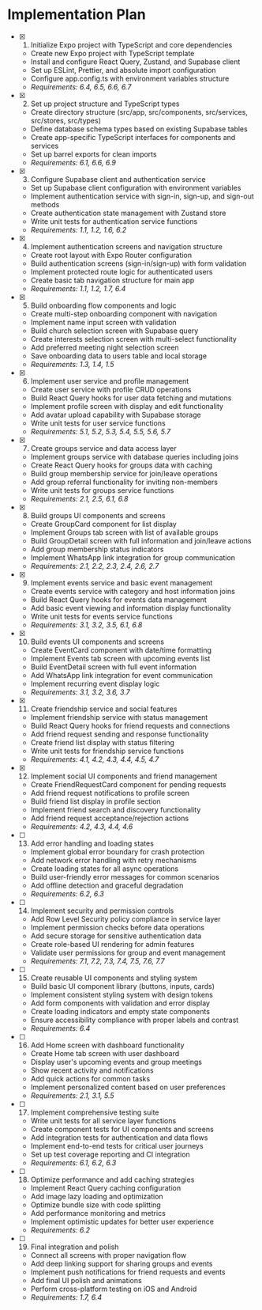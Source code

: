 # Implementation Plan

- [x] 1. Initialize Expo project with TypeScript and core dependencies
  - Create new Expo project with TypeScript template
  - Install and configure React Query, Zustand, and Supabase client
  - Set up ESLint, Prettier, and absolute import configuration
  - Configure app.config.ts with environment variables structure
  - _Requirements: 6.4, 6.5, 6.6, 6.7_

- [x] 2. Set up project structure and TypeScript types
  - Create directory structure (src/app, src/components, src/services, src/stores, src/types)
  - Define database schema types based on existing Supabase tables
  - Create app-specific TypeScript interfaces for components and services
  - Set up barrel exports for clean imports
  - _Requirements: 6.1, 6.6, 6.9_

- [x] 3. Configure Supabase client and authentication service
  - Set up Supabase client configuration with environment variables
  - Implement authentication service with sign-in, sign-up, and sign-out methods
  - Create authentication state management with Zustand store
  - Write unit tests for authentication service functions
  - _Requirements: 1.1, 1.2, 1.6, 6.2_

- [x] 4. Implement authentication screens and navigation structure
  - Create root layout with Expo Router configuration
  - Build authentication screens (sign-in/sign-up) with form validation
  - Implement protected route logic for authenticated users
  - Create basic tab navigation structure for main app
  - _Requirements: 1.1, 1.2, 1.7, 6.4_

- [x] 5. Build onboarding flow components and logic
  - Create multi-step onboarding component with navigation
  - Implement name input screen with validation
  - Build church selection screen with Supabase query
  - Create interests selection screen with multi-select functionality
  - Add preferred meeting night selection screen
  - Save onboarding data to users table and local storage
  - _Requirements: 1.3, 1.4, 1.5_

- [x] 6. Implement user service and profile management
  - Create user service with profile CRUD operations
  - Build React Query hooks for user data fetching and mutations
  - Implement profile screen with display and edit functionality
  - Add avatar upload capability with Supabase storage
  - Write unit tests for user service functions
  - _Requirements: 5.1, 5.2, 5.3, 5.4, 5.5, 5.6, 5.7_

- [x] 7. Create groups service and data access layer
  - Implement groups service with database queries including joins
  - Create React Query hooks for groups data with caching
  - Build group membership service for join/leave operations
  - Add group referral functionality for inviting non-members
  - Write unit tests for groups service functions
  - _Requirements: 2.1, 2.5, 6.1, 6.8_

- [x] 8. Build groups UI components and screens
  - Create GroupCard component for list display
  - Implement Groups tab screen with list of available groups
  - Build GroupDetail screen with full information and join/leave actions
  - Add group membership status indicators
  - Implement WhatsApp link integration for group communication
  - _Requirements: 2.1, 2.2, 2.3, 2.4, 2.6, 2.7_

- [x] 9. Implement events service and basic event management
  - Create events service with category and host information joins
  - Build React Query hooks for events data management
  - Add basic event viewing and information display functionality
  - Write unit tests for events service functions
  - _Requirements: 3.1, 3.2, 3.5, 6.1, 6.8_

- [x] 10. Build events UI components and screens
  - Create EventCard component with date/time formatting
  - Implement Events tab screen with upcoming events list
  - Build EventDetail screen with full event information
  - Add WhatsApp link integration for event communication
  - Implement recurring event display logic
  - _Requirements: 3.1, 3.2, 3.6, 3.7_

- [x] 11. Create friendship service and social features
  - Implement friendship service with status management
  - Build React Query hooks for friend requests and connections
  - Add friend request sending and response functionality
  - Create friend list display with status filtering
  - Write unit tests for friendship service functions
  - _Requirements: 4.1, 4.2, 4.3, 4.4, 4.5, 4.7_

- [x] 12. Implement social UI components and friend management
  - Create FriendRequestCard component for pending requests
  - Add friend request notifications to profile screen
  - Build friend list display in profile section
  - Implement friend search and discovery functionality
  - Add friend request acceptance/rejection actions
  - _Requirements: 4.2, 4.3, 4.4, 4.6_

- [ ] 13. Add error handling and loading states
  - Implement global error boundary for crash protection
  - Add network error handling with retry mechanisms
  - Create loading states for all async operations
  - Build user-friendly error messages for common scenarios
  - Add offline detection and graceful degradation
  - _Requirements: 6.2, 6.3_

- [ ] 14. Implement security and permission controls
  - Add Row Level Security policy compliance in service layer
  - Implement permission checks before data operations
  - Add secure storage for sensitive authentication data
  - Create role-based UI rendering for admin features
  - Validate user permissions for group and event management
  - _Requirements: 7.1, 7.2, 7.3, 7.4, 7.5, 7.6, 7.7_

- [ ] 15. Create reusable UI components and styling system
  - Build basic UI component library (buttons, inputs, cards)
  - Implement consistent styling system with design tokens
  - Add form components with validation and error display
  - Create loading indicators and empty state components
  - Ensure accessibility compliance with proper labels and contrast
  - _Requirements: 6.4_

- [ ] 16. Add Home screen with dashboard functionality
  - Create Home tab screen with user dashboard
  - Display user's upcoming events and group meetings
  - Show recent activity and notifications
  - Add quick actions for common tasks
  - Implement personalized content based on user preferences
  - _Requirements: 2.1, 3.1, 5.5_

- [ ] 17. Implement comprehensive testing suite
  - Write unit tests for all service layer functions
  - Create component tests for UI components and screens
  - Add integration tests for authentication and data flows
  - Implement end-to-end tests for critical user journeys
  - Set up test coverage reporting and CI integration
  - _Requirements: 6.1, 6.2, 6.3_

- [ ] 18. Optimize performance and add caching strategies
  - Implement React Query caching configuration
  - Add image lazy loading and optimization
  - Optimize bundle size with code splitting
  - Add performance monitoring and metrics
  - Implement optimistic updates for better user experience
  - _Requirements: 6.2_

- [ ] 19. Final integration and polish
  - Connect all screens with proper navigation flow
  - Add deep linking support for sharing groups and events
  - Implement push notifications for friend requests and events
  - Add final UI polish and animations
  - Perform cross-platform testing on iOS and Android
  - _Requirements: 1.7, 6.4_
